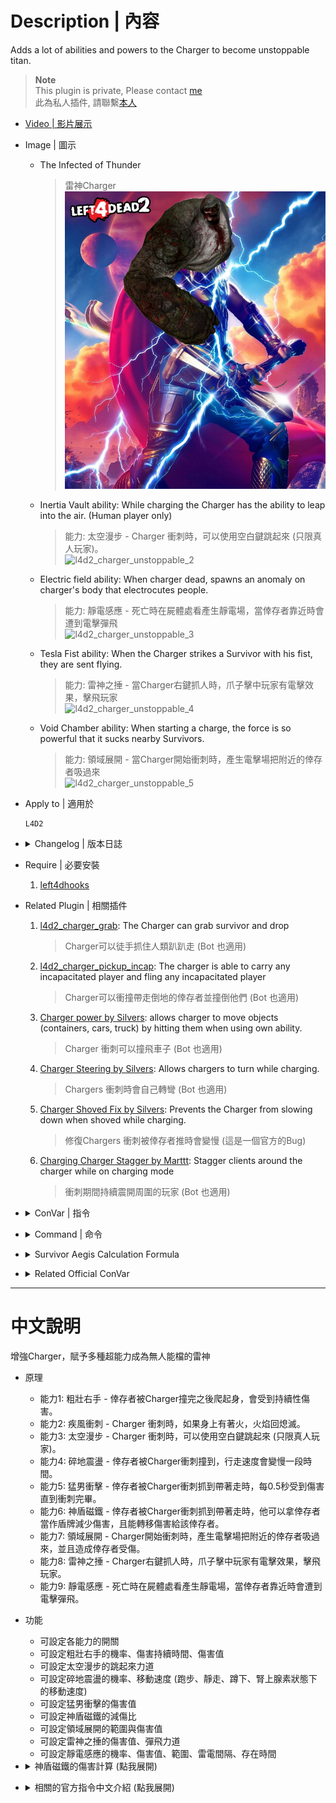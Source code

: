 # Description | 內容
Adds a lot of abilities and powers to the Charger to become unstoppable titan.

> __Note__ <br/>
This plugin is private, Please contact [me](https://github.com/fbef0102/Game-Private_Plugin#私人插件列表-private-plugins-list)<br/>
此為私人插件, 請聯繫[本人](https://github.com/fbef0102/Game-Private_Plugin#私人插件列表-private-plugins-list)

* [Video | 影片展示](https://youtu.be/DZEpU7tS19M)

* Image | 圖示
	* The Infected of Thunder
		> 雷神Charger
		<br/>![l4d2_charger_unstoppable_1](image/l4d2_charger_unstoppable_1.jpg)
	* Inertia Vault ability: While charging the Charger has the ability to leap into the air. (Human player only)
		> 能力: 太空漫步 - Charger 衝刺時，可以使用空白鍵跳起來 (只限真人玩家)。
		<br/>![l4d2_charger_unstoppable_2](image/l4d2_charger_unstoppable_2.gif)
	* Electric field ability: When charger dead, spawns an anomaly on charger's body that electrocutes people.
		> 能力: 靜電感應 - 死亡時在屍體處看產生靜電場，當倖存者靠近時會遭到電擊彈飛
		<br/>![l4d2_charger_unstoppable_3](image/l4d2_charger_unstoppable_3.gif)
	* Tesla Fist ability: When the Charger strikes a Survivor with his fist, they are sent flying.
		> 能力: 雷神之捶 - 當Charger右鍵抓人時，爪子擊中玩家有電擊效果，擊飛玩家
		<br/>![l4d2_charger_unstoppable_4](image/l4d2_charger_unstoppable_4.gif)
	* Void Chamber ability: When starting a charge, the force is so powerful that it sucks nearby Survivors.
		> 能力: 領域展開 - 當Charger開始衝刺時，產生電擊場把附近的倖存者吸過來
		<br/>![l4d2_charger_unstoppable_5](image/l4d2_charger_unstoppable_5.gif)

* Apply to | 適用於
	```
	L4D2
	```

* <details><summary>Changelog | 版本日誌</summary>

	```php
	//Mortiegama @ 2014-2017
	//HarryPotter @ 2023
	```
	* v1.0h (2023-4-26)
		* Remake code, convert code to latest syntax
		* Fix warnings when compiling on SourceMod 1.11.
		* Optimize code and improve performance
		* Replace Gamedata with left4dhooks
		* Delete "Locomotive ability", "Meteor Fist ability"
		* Add "Tesla Fists ability", "Electric field ability"

	* v1.3
		* [Original Plugin by Mortiegama](https://forums.alliedmods.net/showthread.php?t=234314)
</details>

* Require | 必要安裝
	1. [left4dhooks](https://forums.alliedmods.net/showthread.php?t=321696)

* Related Plugin | 相關插件
	1. [l4d2_charger_grab](/Plugin_插件/Charger_Charger/l4d2_charger_grab): The Charger can grab survivor and drop
		> Charger可以徒手抓住人類趴趴走 (Bot 也適用)
	2. [l4d2_charger_pickup_incap](/Plugin_插件/Charger_Charger/l4d2_charger_pickup_incap): The charger is able to carry any incapacitated player and fling any incapacitated player
		> Charger可以衝撞帶走倒地的倖存者並撞倒他們 (Bot 也適用)
	3. [Charger power by Silvers](https://forums.alliedmods.net/showpost.php?p=2720242&postcount=76): allows charger to move objects (containers, cars, truck) by hitting them when using own ability.
		> Charger 衝刺可以撞飛車子 (Bot 也適用)
	4. [Charger Steering by Silvers](https://forums.alliedmods.net/showthread.php?p=1656847): Allows chargers to turn while charging.
		> Chargers 衝刺時會自己轉彎 (Bot 也適用)
	5. [Charger Shoved Fix by Silvers](https://forums.alliedmods.net/showthread.php?p=2681185): Prevents the Charger from slowing down when shoved while charging.
		> 修復Chargers 衝刺被倖存者推時會變慢 (這是一個官方的Bug)
	6. [Charging Charger Stagger by Marttt](https://forums.alliedmods.net/showthread.php?t=335142): Stagger clients around the charger while on charging mode
		> 衝刺期間持續震開周圍的玩家 (Bot 也適用)

* <details><summary>ConVar | 指令</summary>

	* cfg/sourcemod/l4d2_charger_unstoppable.cfg
		```php
		// Chance that Electric field is produced. (100 = 100%)
		l4d2_charger_unstoppable_anomaly_chance "100.0"

		// The amount of damage to deal to Survivors when being struck.
		l4d2_charger_unstoppable_anomaly_damage "5.0"

		// If 1, Enables Electric field ability: When charger dead, spawns an anomaly on charger's body that electrocutes people.
		l4d2_charger_unstoppable_anomaly_enable "1"

		// How often to damage survivors within range.
		l4d2_charger_unstoppable_anomaly_interval "1.5"

		// How close entities must be to the anomaly before being struck.
		l4d2_charger_unstoppable_anomaly_range "200.0"

		// How long can Electric field exist ?
		l4d2_charger_unstoppable_anomaly_time "10.0"

		// Chance that after a pummel ends the Survivor takes damage over time. (100 = 100%)
		l4d2_charger_unstoppable_brokenribs_chance "100"

		// How much damage is inflicted by Broken Ribs each second.
		l4d2_charger_unstoppable_brokenribs_damage "2"

		// For how many seconds should the Broken Ribs cause damage.
		l4d2_charger_unstoppable_brokenribs_duration "5"

		// If 1, Enables Broken Ribs ability: After a pummel ends, the survivor takes damage over time.
		l4d2_charger_unstoppable_brokenribs_enable "1"

		// If 1, Enables Extinguish Wind ability: The force of wind the Charger creates while charging is capable of extinguishing flames on his body.
		l4d2_charger_unstoppable_extinguishingwind_enable "1"

		// If 1, Enables Inertia Vault ability: While charging the Charger has the ability to leap into the air. (Human player only)
		l4d2_charger_unstoppable_inertiavault_enable "1"

		// Power behind the Charger's jump. (set at least 300 to be able to jump)
		l4d2_charger_unstoppable_inertiavault_power "300.0"

		// Maximum run speed for survivors who actives adrenaline eat while Snapped Leg
		l4d2_charger_unstoppable_snappedleg_adrenaline_speed "220"

		// Chance that after a charger collision movement speed is reduced. (100 = 100%)
		l4d2_charger_unstoppable_snappedleg_chance "100"

		// Maximum survivor Crouch speed caused by Snapped Leg
		l4d2_charger_unstoppable_snappedleg_crouch_speed "60"

		// For how many seconds will the Snapped Leg reduce movement speed.
		l4d2_charger_unstoppable_snappedleg_duration "6.0"

		// If 1, Enables Snapped Leg ability: When the Charger collides with a Survivor, it snaps their leg causing them to move slower.
		l4d2_charger_unstoppable_snappedleg_enable "1"

		// Maximum survivor Run speed caused by Snapped Leg
		l4d2_charger_unstoppable_snappedleg_run_speed "150"

		// Maximum survivor Walk speed caused by Snapped Leg
		l4d2_charger_unstoppable_snappedleg_walk_speed "75"

		// How much damage is inflicted by Stowaway for each 0.5 second carried.
		l4d2_charger_unstoppable_stowaway_damage "2.0"

		// If 1, Enables Stowaway ability: The longer the Charger carries a survivor, the more damage caused by the Charger until the charge comes to an end.
		l4d2_charger_unstoppable_stowaway_enable "1"

		// How much damage is inflicted to the Survivor being used as an Aegis.
		// Damge = the damage charger received / this cvar valve (0=No damage)
		l4d2_charger_unstoppable_survivoraegis_divisor "30.0"

		// If 1, Enables Survivor Aegis ability: While charging, the Charger will use the Survivor as an Aegis to absorb damage it would receive.
		l4d2_charger_unstoppable_survivoraegis_enable "1"

		// Percent of damage the Charger avoids using a Survivor as an Aegis.
		l4d2_charger_unstoppable_survivoraegis_percent "0.8"

		// Amount of time between Tesla Fists.
		l4d2_charger_unstoppable_tesla_cooldown "8.0"

		// If 1, Enables Tesla Fist ability: When the Charger strikes a Survivor with his fist, they are sent flying.
		l4d2_charger_unstoppable_tesla_enable "1"

		// Power behind the Charger's Tesla Fist.
		l4d2_charger_unstoppable_tesla_power "200.0"

		// Damage the force of the roar causes to nearby survivors.
		l4d2_charger_unstoppable_voidchamber_damage "10.0"

		// If 1, Enables Void Chamber ability: When starting a charge, the force is so powerful that it sucks nearby Survivors.
		l4d2_charger_unstoppable_voidchamber_enable "1"

		// Power behind the inner range of Methane Blast.
		l4d2_charger_unstoppable_voidchamber_power "150.0"

		// Area around the Tank the bellow will reach.
		l4d2_charger_unstoppable_voidchamber_range "200.0"
		```
</details>

* <details><summary>Command | 命令</summary>

	None
</details>

* <details><summary>Survivor Aegis Calculation Formula</summary>
	
	> Example: Charger gets AWP shot while carrying a survivor<br/>
	AWP 1 shot damage = 90<br/>
	Charger receive damage = 90 * 0.7 = 63<br/>
	Survivor receive damage = 63 / 30.0 = 2.1<br/>
	```php
	l4d2_charger_unstoppable_survivoraegis_divisor "30.0"
	l4d2_charger_unstoppable_survivoraegis_enable "1"
	l4d2_charger_unstoppable_survivoraegis_percent "0.7"
	```
</details>

* <details><summary>Related Official ConVar</summary>

	* write down the following cvars in cfg/server.cfg
		```php
		// Charger charging duration (default: 2.5)
		sm_cvar z_charge_duration   	"2.5"

		// Charger charging Speed (default: 500)
		sm_cvar z_charge_max_speed  	"500"

		// Charger Re-charge CD (default: 12)
		sm_cvar z_charge_interval  		"12"
		```
</details>

- - - -
# 中文說明
增強Charger，賦予多種超能力成為無人能檔的雷神

* 原理
	* 能力1: 粗壯右手 - 倖存者被Charger撞完之後爬起身，會受到持續性傷害。
	* 能力2: 疾風衝刺 - Charger 衝刺時，如果身上有著火，火焰回熄滅。
	* 能力3: 太空漫步 - Charger 衝刺時，可以使用空白鍵跳起來 (只限真人玩家)。
	* 能力4: 碎地震盪 - 倖存者被Charger衝刺撞到，行走速度會變慢一段時間。
	* 能力5: 猛男衝擊 - 倖存者被Charger衝刺抓到帶著走時，每0.5秒受到傷害直到衝刺完畢。
	* 能力6: 神盾磁鐵 - 倖存者被Charger衝刺抓到帶著走時，他可以拿倖存者當作盾牌減少傷害，且能轉移傷害給該倖存者。
	* 能力7: 領域展開 - Charger開始衝刺時，產生電擊場把附近的倖存者吸過來，並且造成倖存者受傷。
	* 能力8: 雷神之捶 - Charger右鍵抓人時，爪子擊中玩家有電擊效果，擊飛玩家。
	* 能力9: 靜電感應 - 死亡時在屍體處看產生靜電場，當倖存者靠近時會遭到電擊彈飛。

* 功能
	* 可設定各能力的開關
	* 可設定粗壯右手的機率、傷害持續時間、傷害值
	* 可設定太空漫步的跳起來力道
	* 可設定碎地震盪的機率、移動速度 (跑步、靜走、蹲下、腎上腺素狀態下的移動速度)
	* 可設定猛男衝擊的傷害值
	* 可設定神盾磁鐵的減傷比
	* 可設定領域展開的範圍與傷害值
	* 可設定雷神之捶的傷害值、彈飛力道
	* 可設定靜電感應的機率、傷害值、範圍、雷電間隔、存在時間


* <details><summary>神盾磁鐵的傷害計算 (點我展開)</summary>
	
	> 舉例: Charger 衝刺抓到倖存者並帶著走時被AWP射中一槍<br/>
	AWP 一槍傷害 = 90<br/>
	Charger 受到的傷害 = 90 * 0.7 = 63<br/>
	倖存者 受到的傷害 = 63 / 30.0 = 2.1<br/>
	```php
	l4d2_charger_unstoppable_survivoraegis_divisor "30.0"
	l4d2_charger_unstoppable_survivoraegis_enable "1"
	l4d2_charger_unstoppable_survivoraegis_percent "0.7"
	```
</details>

* <details><summary>相關的官方指令中文介紹 (點我展開)</summary>

	* 以下指令寫入文件 cfg/server.cfg，可自行調整
		```php
		// Charger衝撞時間 (預設: 2.5秒)
		sm_cvar z_charge_duration 2.5

		// Charger衝撞速度 (預設: 500)
		sm_cvar z_charge_max_speed 500

		// Charger重新衝撞的CD (預設: 12秒)
		sm_cvar z_charge_interval 12
		```
</details>